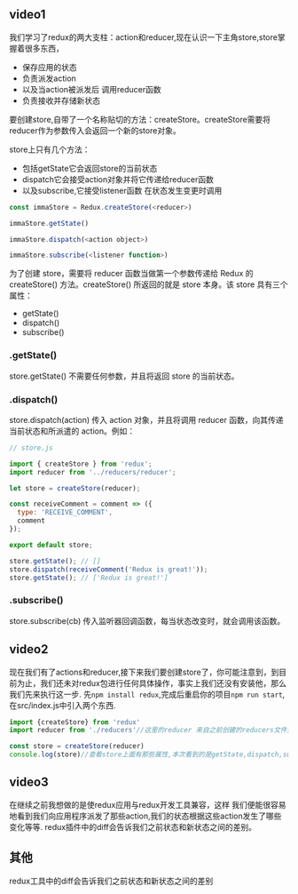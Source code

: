 <!--
 * @Description: 
 * @Author: ranyang
 * @Date: 2020-04-20 09:42:00
 * @LastEditTime: 2020-04-27 10:51:58
 * @FilePath: /12-uda/03-react-learning-uda/2-react&redux/2-redux的核心/4创建redux store/1.md
 -->
## video1
我们学习了redux的两大支柱：action和reducer,现在认识一下主角store,store掌握着很多东西，

* 保存应用的状态
* 负责派发action
* 以及当action被派发后 调用reducer函数
* 负责接收并存储新状态

要创建store,自带了一个名称贴切的方法：createStore。createStore需要将reducer作为参数传入会返回一个新的store对象。

store上只有几个方法：

* 包括getState它会返回store的当前状态
* dispatch它会接受action对象并将它传递给reducer函数
* 以及subscribe,它接受listener函数 在状态发生变更时调用

```js
const immaStore = Redux.createStore(<reducer>)

immaStore.getState()

immaStore.dispatch(<action object>)

immaStore.subscribe(<listener function>)
```

为了创建 store，需要将 reducer 函数当做第一个参数传递给 Redux 的 createStore() 方法。createStore() 所返回的就是 store 本身。该 store 具有三个属性：

* getState()
* dispatch()
* subscribe()

### .getState()
store.getState() 不需要任何参数，并且将返回 store 的当前状态。

### .dispatch()
store.dispatch(action) 传入 action 对象，并且将调用 reducer 函数，向其传递当前状态和所派遣的 action。例如：

```js
// store.js

import { createStore } from 'redux';
import reducer from '../reducers/reducer';

let store = createStore(reducer);

const receiveComment = comment => ({
  type: 'RECEIVE_COMMENT',
  comment
});

export default store;
```

```js
store.getState(); // []
store.dispatch(receiveComment('Redux is great!'));
store.getState(); // ['Redux is great!']
```

### .subscribe()
store.subscribe(cb) 传入监听器回调函数，每当状态改变时，就会调用该函数。

## video2
现在我们有了actions和reducer,接下来我们要创建store了，你可能注意到，到目前为止，我们还未对redux包进行任何具体操作，事实上我们还没有安装他，那么我们先来执行这一步.
先`npm install redux`,完成后重启你的项目`npm run start`,在src/index.js中引入两个东西.

```js
import {createStore} from 'redux'
import reducer from './reducers'//这里的reducer 来自之前创建的reducers文件夹

const store = createStore(reducer)
console.log(store)//查看store上面有那些属性,本次看到的是getState,dispatch,subscribe,replaceReducer

```

## video3
在继续之前我想做的是使redux应用与redux开发工具兼容，这样 我们便能很容易地看到我们向应用程序派发了那些action,我们的状态根据这些action发生了哪些变化等等.
redux插件中的diff会告诉我们之前状态和新状态之间的差别。


## 其他
redux工具中的diff会告诉我们之前状态和新状态之间的差别